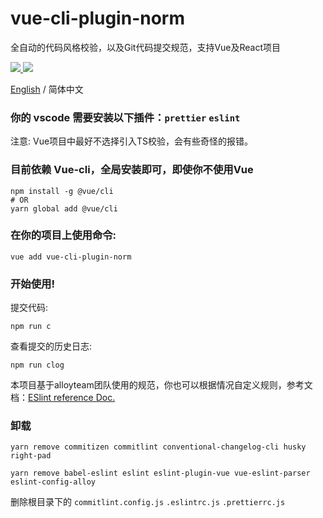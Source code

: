 # vue-cli-plugin-norm
全自动的代码风格校验，以及Git代码提交规范，支持Vue及React项目

  <a href="https://www.npmjs.org/package/vue-cli-plugin-norm">
    <img src="https://img.shields.io/npm/v/vue-cli-plugin-norm.svg">
  </a>

  <a href="https://npmcharts.com/compare/vue-cli-plugin-norm?minimal=true">
    <img src="http://img.shields.io/npm/dm/vue-cli-plugin-norm.svg">
  </a>

[English](./README.md) / 简体中文

### 你的 vscode 需要安装以下插件：`prettier` `eslint`


注意: Vue项目中最好不选择引入TS校验，会有些奇怪的报错。


### 目前依赖 Vue-cli，全局安装即可，即使你不使用Vue
```
npm install -g @vue/cli
# OR
yarn global add @vue/cli
```

### 在你的项目上使用命令: 
```
vue add vue-cli-plugin-norm
```

### 开始使用!

提交代码: 
```
npm run c
``` 

查看提交的历史日志: 
```
npm run clog
```

本项目基于alloyteam团队使用的规范，你也可以根据情况自定义规则，参考文档：[ESlint reference Doc.](https://alloyteam.github.io/eslint-config-alloy/?hideOff=1)

### 卸载

```
yarn remove commitizen commitlint conventional-changelog-cli husky right-pad

yarn remove babel-eslint eslint eslint-plugin-vue vue-eslint-parser eslint-config-alloy
```
删除根目录下的 `commitlint.config.js` `.eslintrc.js` `.prettierrc.js` 